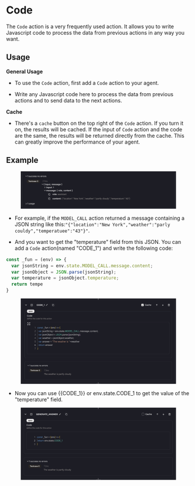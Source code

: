 # Code 

The  `Code` action is a very frequently
 used action. It allows you to write Javascript code to process the data from previous actions in any way you want.

## Usage

**General Usage**

* To use the `Code` action, first add a `Code` action to your agent.

* Write any Javascript code here to process the data from previous actions and to send data to the next actions.

**Cache**

* There's a `cache` button on the top right of the `Code` action. If you turn it on, the results will be cached. If the input of `Code` action and the code are the same, the results will be returned directly from the cache. This can greatly improve the performance of your agent.

## Example 

<figure><img src="../../../images/code-1.png"></figure>

* For example, if the `MODEL_CALL` action returned a message containing a JSON string like this:`"{"location":"New York","weather":"parly couldy","temperatuee":"43"}"`.

* And you want to get the "temperature" field from this JSON. You can add a `Code` action(named "CODE_1") and write the following code:

```javascript
const _fun = (env) => {
  var jsonString = env.state.MODEL_CALL.message.content;
  var jsonObject = JSON.parse(jsonString);
  var temperature = jsonObject.temperature;
  return tempe
}
```

<figure><img src="../../../images/code-2.png"></figure>

* Now you can use {{CODE_1}} or env.state.CODE_1 to get the value of the "temperature" field.

<figure><img src="../../../images/code-3.png"></figure>

  


